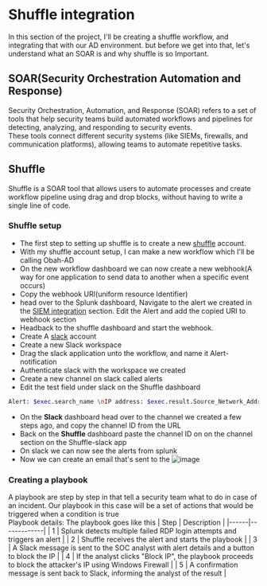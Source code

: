 
# Shuffle integration
In this section of the project, I'll be creating a shuffle workflow, and integrating that with our AD environment. but before we get into that, let's understand what an SOAR is and why shuffle is so Important.

## SOAR(Security Orchestration Automation and Response)
Security Orchestration, Automation, and Response (SOAR) refers to a set of tools that help security teams build automated workflows and pipelines for detecting, analyzing, and responding to security events.  
These tools connect different security systems (like SIEMs, firewalls, and communication platforms), allowing teams to automate repetitive tasks.

## Shuffle 
Shuffle is a SOAR tool that allows users to automate processes and create workflow pipeline using drag and drop blocks, without having to write a single line of code.

### Shuffle setup
- The first step to setting up shuffle is to create a new [shuffle](https://shuffler.io/) account.
- With my shuffle account setup, I can make a new workflow which I'll be calling Obah-AD
- On the new workflow dashboard we can now create a new webhook(A way for one application to send data to another when a specific event occurs)
- Copy the webhook URI(uniform resource Identifier)
- head over to the Splunk dashboard, Navigate to the alert we created in the [SIEM integration](https://github.com/obah2008/Active-directory-project/blob/main/SIEM%20integration.md) section. Edit the Alert and add the copied URI to webhook section
- Headback to the shuffle dashboard and start the webhook.
- Create A [slack](https://slack.com/) account
- Create a new Slack workspace
- Drag the slack application unto the workflow, and name it Alert-notification
- Authenticate slack with the workspace we created 
- Create a new channel on slack called alerts
- Edit the test field under slack on the Shuffle dashboard
```bash
Alert: $exec.search_name \nIP address: $exec.result.Source_Network_Address \nUser: $exec.result.Account_Name \nhost: $exec.result.host
```
- On the **Slack** dashboard head over to the channel we created a few steps ago, and copy the channel ID from the URL
- Back on the **Shuffle** dashboard paste the channel ID on on the channel section on the Shuffle-slack app
- On slack we can now see the alerts from splunk
- Now we can create an email that's sent to the 
![image](https://github.com/user-attachments/assets/5feec893-93ae-4182-a7a0-5dd5ae23f2fa)

### Creating a playbook
A playbook are step by step in that tell a security team what to do in case of an incident. Our playbook in this case will be a set of actions that would be triggered when a condition is true  
Playbook details: The playbook goes like this
| Step | Description |
|------|-------------|
| 1    | Splunk detects multiple failed RDP login attempts and triggers an alert |
| 2    | Shuffle receives the alert and starts the playbook |
| 3    | A Slack message is sent to the SOC analyst with alert details and a button to block the IP |
| 4    | If the analyst clicks "Block IP", the playbook proceeds to block the attacker's IP using Windows Firewall |
| 5    | A confirmation message is sent back to Slack, informing the analyst of the result |
